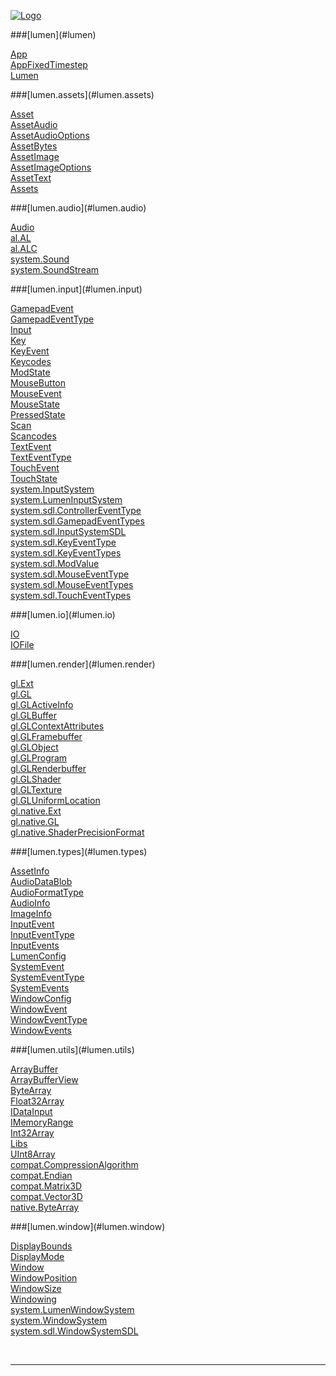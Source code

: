 
[![Logo](../images/logo.png)](../index.html)





<a name="lumen"/>
###[lumen](#lumen) 
</a>

<a href="lumen/App.html">App</a> <br/>
<a href="lumen/AppFixedTimestep.html">AppFixedTimestep</a> <br/>
<a href="lumen/Lumen.html">Lumen</a> <br/>

<a name="lumen.assets"/>
###[lumen.assets](#lumen.assets) 
</a>

<a href="lumen/assets/Asset.html">Asset</a> <br/>
<a href="lumen/assets/AssetAudio.html">AssetAudio</a> <br/>
<a href="lumen/assets/AssetAudioOptions.html">AssetAudioOptions</a> <br/>
<a href="lumen/assets/AssetBytes.html">AssetBytes</a> <br/>
<a href="lumen/assets/AssetImage.html">AssetImage</a> <br/>
<a href="lumen/assets/AssetImageOptions.html">AssetImageOptions</a> <br/>
<a href="lumen/assets/AssetText.html">AssetText</a> <br/>
<a href="lumen/assets/Assets.html">Assets</a> <br/>

<a name="lumen.audio"/>
###[lumen.audio](#lumen.audio) 
</a>

<a href="lumen/audio/Audio.html">Audio</a> <br/>
<a href="lumen/audio/al/AL.html">al.AL</a> <br/>
<a href="lumen/audio/al/ALC.html">al.ALC</a> <br/>
<a href="lumen/audio/system/Sound.html">system.Sound</a> <br/>
<a href="lumen/audio/system/SoundStream.html">system.SoundStream</a> <br/>

<a name="lumen.input"/>
###[lumen.input](#lumen.input) 
</a>

<a href="lumen/input/GamepadEvent.html">GamepadEvent</a> <br/>
<a href="lumen/input/GamepadEventType.html">GamepadEventType</a> <br/>
<a href="lumen/input/Input.html">Input</a> <br/>
<a href="lumen/input/Key.html">Key</a> <br/>
<a href="lumen/input/KeyEvent.html">KeyEvent</a> <br/>
<a href="lumen/input/Keycodes.html">Keycodes</a> <br/>
<a href="lumen/input/ModState.html">ModState</a> <br/>
<a href="lumen/input/MouseButton.html">MouseButton</a> <br/>
<a href="lumen/input/MouseEvent.html">MouseEvent</a> <br/>
<a href="lumen/input/MouseState.html">MouseState</a> <br/>
<a href="lumen/input/PressedState.html">PressedState</a> <br/>
<a href="lumen/input/Scan.html">Scan</a> <br/>
<a href="lumen/input/Scancodes.html">Scancodes</a> <br/>
<a href="lumen/input/TextEvent.html">TextEvent</a> <br/>
<a href="lumen/input/TextEventType.html">TextEventType</a> <br/>
<a href="lumen/input/TouchEvent.html">TouchEvent</a> <br/>
<a href="lumen/input/TouchState.html">TouchState</a> <br/>
<a href="lumen/input/system/InputSystem.html">system.InputSystem</a> <br/>
<a href="lumen/input/system/LumenInputSystem.html">system.LumenInputSystem</a> <br/>
<a href="lumen/input/system/sdl/ControllerEventType.html">system.sdl.ControllerEventType</a> <br/>
<a href="lumen/input/system/sdl/GamepadEventTypes.html">system.sdl.GamepadEventTypes</a> <br/>
<a href="lumen/input/system/sdl/InputSystemSDL.html">system.sdl.InputSystemSDL</a> <br/>
<a href="lumen/input/system/sdl/KeyEventType.html">system.sdl.KeyEventType</a> <br/>
<a href="lumen/input/system/sdl/KeyEventTypes.html">system.sdl.KeyEventTypes</a> <br/>
<a href="lumen/input/system/sdl/ModValue.html">system.sdl.ModValue</a> <br/>
<a href="lumen/input/system/sdl/MouseEventType.html">system.sdl.MouseEventType</a> <br/>
<a href="lumen/input/system/sdl/MouseEventTypes.html">system.sdl.MouseEventTypes</a> <br/>
<a href="lumen/input/system/sdl/TouchEventTypes.html">system.sdl.TouchEventTypes</a> <br/>

<a name="lumen.io"/>
###[lumen.io](#lumen.io) 
</a>

<a href="lumen/io/IO.html">IO</a> <br/>
<a href="lumen/io/IOFile.html">IOFile</a> <br/>

<a name="lumen.render"/>
###[lumen.render](#lumen.render) 
</a>

<a href="lumen/render/gl/Ext.html">gl.Ext</a> <br/>
<a href="lumen/render/gl/GL.html">gl.GL</a> <br/>
<a href="lumen/render/gl/GLActiveInfo.html">gl.GLActiveInfo</a> <br/>
<a href="lumen/render/gl/GLBuffer.html">gl.GLBuffer</a> <br/>
<a href="lumen/render/gl/GLContextAttributes.html">gl.GLContextAttributes</a> <br/>
<a href="lumen/render/gl/GLFramebuffer.html">gl.GLFramebuffer</a> <br/>
<a href="lumen/render/gl/GLObject.html">gl.GLObject</a> <br/>
<a href="lumen/render/gl/GLProgram.html">gl.GLProgram</a> <br/>
<a href="lumen/render/gl/GLRenderbuffer.html">gl.GLRenderbuffer</a> <br/>
<a href="lumen/render/gl/GLShader.html">gl.GLShader</a> <br/>
<a href="lumen/render/gl/GLTexture.html">gl.GLTexture</a> <br/>
<a href="lumen/render/gl/GLUniformLocation.html">gl.GLUniformLocation</a> <br/>
<a href="lumen/render/gl/native/Ext.html">gl.native.Ext</a> <br/>
<a href="lumen/render/gl/native/GL.html">gl.native.GL</a> <br/>
<a href="lumen/render/gl/native/ShaderPrecisionFormat.html">gl.native.ShaderPrecisionFormat</a> <br/>

<a name="lumen.types"/>
###[lumen.types](#lumen.types) 
</a>

<a href="lumen/types/AssetInfo.html">AssetInfo</a> <br/>
<a href="lumen/types/AudioDataBlob.html">AudioDataBlob</a> <br/>
<a href="lumen/types/AudioFormatType.html">AudioFormatType</a> <br/>
<a href="lumen/types/AudioInfo.html">AudioInfo</a> <br/>
<a href="lumen/types/ImageInfo.html">ImageInfo</a> <br/>
<a href="lumen/types/InputEvent.html">InputEvent</a> <br/>
<a href="lumen/types/InputEventType.html">InputEventType</a> <br/>
<a href="lumen/types/InputEvents.html">InputEvents</a> <br/>
<a href="lumen/types/LumenConfig.html">LumenConfig</a> <br/>
<a href="lumen/types/SystemEvent.html">SystemEvent</a> <br/>
<a href="lumen/types/SystemEventType.html">SystemEventType</a> <br/>
<a href="lumen/types/SystemEvents.html">SystemEvents</a> <br/>
<a href="lumen/types/WindowConfig.html">WindowConfig</a> <br/>
<a href="lumen/types/WindowEvent.html">WindowEvent</a> <br/>
<a href="lumen/types/WindowEventType.html">WindowEventType</a> <br/>
<a href="lumen/types/WindowEvents.html">WindowEvents</a> <br/>

<a name="lumen.utils"/>
###[lumen.utils](#lumen.utils) 
</a>

<a href="lumen/utils/ArrayBuffer.html">ArrayBuffer</a> <br/>
<a href="lumen/utils/ArrayBufferView.html">ArrayBufferView</a> <br/>
<a href="lumen/utils/ByteArray.html">ByteArray</a> <br/>
<a href="lumen/utils/Float32Array.html">Float32Array</a> <br/>
<a href="lumen/utils/IDataInput.html">IDataInput</a> <br/>
<a href="lumen/utils/IMemoryRange.html">IMemoryRange</a> <br/>
<a href="lumen/utils/Int32Array.html">Int32Array</a> <br/>
<a href="lumen/utils/Libs.html">Libs</a> <br/>
<a href="lumen/utils/UInt8Array.html">UInt8Array</a> <br/>
<a href="lumen/utils/compat/CompressionAlgorithm.html">compat.CompressionAlgorithm</a> <br/>
<a href="lumen/utils/compat/Endian.html">compat.Endian</a> <br/>
<a href="lumen/utils/compat/Matrix3D.html">compat.Matrix3D</a> <br/>
<a href="lumen/utils/compat/Vector3D.html">compat.Vector3D</a> <br/>
<a href="lumen/utils/native/ByteArray.html">native.ByteArray</a> <br/>

<a name="lumen.window"/>
###[lumen.window](#lumen.window) 
</a>

<a href="lumen/window/DisplayBounds.html">DisplayBounds</a> <br/>
<a href="lumen/window/DisplayMode.html">DisplayMode</a> <br/>
<a href="lumen/window/Window.html">Window</a> <br/>
<a href="lumen/window/WindowPosition.html">WindowPosition</a> <br/>
<a href="lumen/window/WindowSize.html">WindowSize</a> <br/>
<a href="lumen/window/Windowing.html">Windowing</a> <br/>
<a href="lumen/window/system/LumenWindowSystem.html">system.LumenWindowSystem</a> <br/>
<a href="lumen/window/system/WindowSystem.html">system.WindowSystem</a> <br/>
<a href="lumen/window/system/sdl/WindowSystemSDL.html">system.sdl.WindowSystemSDL</a> <br/>


&nbsp;
&nbsp;
&nbsp;

---  


&nbsp;   
&nbsp;   